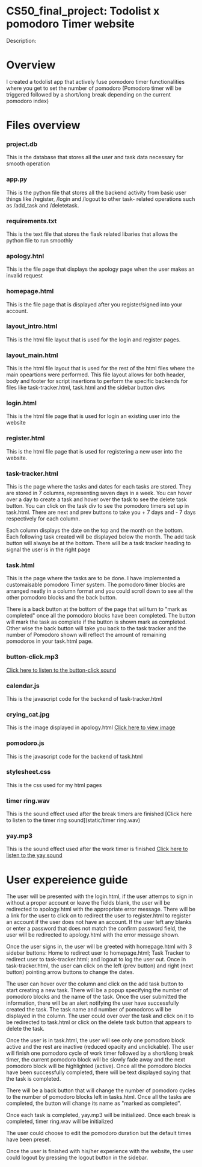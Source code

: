 # CS50_final_project: Todolist x pomodoro Timer website


Description: 

# Overview
I created a todolist app that actively fuse pomodoro timer functionalities where you get to set the 
number of pomodoro (Pomodoro timer will be triggered followed by a short/long break depending on the current pomodoro index)

# Files overview

### project.db
This is the database that stores all the user and task data necessary for smooth operation

### app.py
This is the python file that stores all the backend activity from basic user things like /register, /login and /logout to other task- related operations such as /add_task and /deletetask. 

### requirements.txt
This is the text file that stores the flask related libaries that allows the python file to run smoothly

### apology.htnl
This is the file page that displays the apology page when the user makes an invalid request

### homepage.html
This is the file page that is displayed after you register/signed into your account.

### layout_intro.html 
This is the html file layout that is used for the login and register pages.

### layout_main.html
This is the html file layout that is used for the rest of the html files where the main opeartions were performed. This file layout allows for both header, body and footer for script insertions to perform the specific backends for files like task-tracker.html, task.html and the sidebar button divs

### login.html
This is the html file page that is used for login an existing user into the website

### register.html
This is the html file page that is used for registering a new user into the website.

### task-tracker.html
This is the page where the tasks and dates for each tasks are stored. They are stored in 7 columns, representing seven days in a week. You can hover over a day to create a task and hover over the task to see the delete task button. You can click on the task div to see the pomodoro timers set up in task.html. There are next and prev buttons to take you + 7 days and - 7 days respectively for each column. 

Each column displays the date on the top and the month on the bottom. Each following task created will be displayed below the month. The add task button will always be at the bottom. There will be a task tracker heading to signal the user is in the right page 

### task.html
This is the page where the tasks are to be done. I have implemented a customaisable pomodoro Timer system. The pomodoro timer blocks are arranged neatly in a column format and you could scroll down to see all the other pomodoro blocks and the back button.

There is a back button at the bottom of the page that wil turn to "mark as completed" once all the pomodoro blocks have been completed. The button will mark the task as complete if the button is shown mark as completed. Other wise the back button will take you back to the task tracker and the number of Pomodoro shown will reflect the amount of remaining pomodoros in your task.html page.

### button-click.mp3
[Click here to listen to the button-click sound](static/button-click.mp3)

### calendar.js
This is the javascript code for the backend of task-tracker.html

### crying_cat.jpg
This is the image displayed in apology.html
[Click here to view image](static/crying_cat.jpg)

### pomodoro.js
This is the javascript code for the backend of task.html

### stylesheet.css
This is the css used for my html pages

### timer ring.wav
This is the sound effect used after the break timers are finished
[Click here to listen to the timer ring sound](static/timer ring.wav)

### yay.mp3
This is the sound effect used after the work timer is finished 
[Click here to listen to the yay sound](static/yay.mp3)

###

# User expereience guide
The user will be presented with the login.html, if the user attemps to sign in without a proper account or leave the fields blank, the user will be redirected to apology.html with the appropriate error message. There will be a link for the user to click on to redirect the user to register.html to register an account if the user does not have an account. If the user left any blanks or enter a password that does not match the confirm password field, the user will be redirected to apology.html with the error message shown. 

Once the user signs in, the user will be greeted with homepage.html with 3 sidebar buttons: Home to redirect user to homepage.html; Task Tracker to redirect user to task-tracker.html; and logout to log the user out. Once in task-tracker.html, the user can click on the left (prev button) and right (next button) pointing arrow buttons to change the dates. 

The user can hover over the column and click on the add task button to start creating a new task. There will be a popup specifying the number of pomodoro blocks and the name of the task. Once the user submitted the information, there will be an alert notifying the user have successfully created the task. The task name and number of pomodoros will be displayed in the column. The user could over over the task and click on it to be redirected to task.html or click on the delete task button that appears to delete the task.

Once the user is in task.html, the user will see only one pomodoro block active and the rest are inactive (reduced opacity and unclickable). The user will finish one pomodoro cycle of work timer followed by a short/long break timer, the current pomodoro block will be slowly fade away and the next pomodoro block will be highlighted (active). Once all the pomodoro blocks have been successfully completed, there will be text displayed saying that the task is completed. 

There will be a back button that will change the number of pomodoro cycles to the number of pomodoro blocks left in tasks.html. Once all the tasks are completed, the button will change its name as "marked as completed".

Once each task is completed, yay.mp3 will be initialized. Once each break is completed, timer ring.wav will be initialized

The user could choose to edit the pomodoro duration but the default times have been preset. 

Once the user is finished with his/her experience with the website, the user could logout by pressing the logout button in the sidebar.

